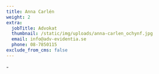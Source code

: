 ```yaml
---
title: Anna Carlén
weight: 2
extra:
  jobTitle: Advokat
  thumbnail: /static/img/uploads/anna-carlen_ochynf.jpg
  email: info@adv-evidentia.se
  phone: 08-7850115
exclude_from_cms: false
---
```

\-
